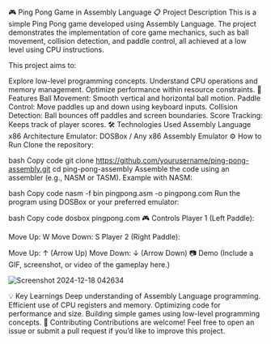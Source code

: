 🎮 Ping Pong Game in Assembly Language
📋 Project Description
This is a simple Ping Pong game developed using Assembly Language. The project demonstrates the implementation of core game mechanics, such as ball movement, collision detection, and paddle control, all achieved at a low level using CPU instructions.

This project aims to:

Explore low-level programming concepts.
Understand CPU operations and memory management.
Optimize performance within resource constraints.
🚀 Features
Ball Movement: Smooth vertical and horizontal ball motion.
Paddle Control: Move paddles up and down using keyboard inputs.
Collision Detection: Ball bounces off paddles and screen boundaries.
Score Tracking: Keeps track of player scores.
🛠️ Technologies Used
Assembly Language
x86 Architecture
Emulator: DOSBox / Any x86 Assembly Emulator
⚙️ How to Run
Clone the repository:

bash
Copy code
git clone https://github.com/yourusername/ping-pong-assembly.git
cd ping-pong-assembly
Assemble the code using an assembler (e.g., NASM or TASM).
Example with NASM:

bash
Copy code
nasm -f bin pingpong.asm -o pingpong.com
Run the program using DOSBox or your preferred emulator:

bash
Copy code
dosbox pingpong.com
🎮 Controls
Player 1 (Left Paddle):

Move Up: W
Move Down: S
Player 2 (Right Paddle):

Move Up: ↑ (Arrow Up)
Move Down: ↓ (Arrow Down)
📷 Demo
(Include a GIF, screenshot, or video of the gameplay here.)

![Screenshot 2024-12-18 042634](https://github.com/user-attachments/assets/90037161-c877-41ef-b1df-66a37cac85c5)

💡 Key Learnings
Deep understanding of Assembly Language programming.
Efficient use of CPU registers and memory.
Optimizing code for performance and size.
Building simple games using low-level programming concepts.
🤝 Contributing
Contributions are welcome! Feel free to open an issue or submit a pull request if you’d like to improve this project.
